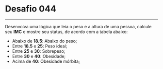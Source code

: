 # Desafio **044**
---
Desenvolva uma lógica que leia o peso e a altura de uma pessoa, calcule seu **IMC** e mostre seu status, de acordo com a tabela abaixo:
* Abaixo de **18.5**: Abaixo do peso;
* Entre **18.5** e **25**: Peso ideal;
* Entre **25** e **30**: Sobrepeso;
* Entre **30** e **40**: Obesidade;
* Acima de **40**: Obesidade mórbita;